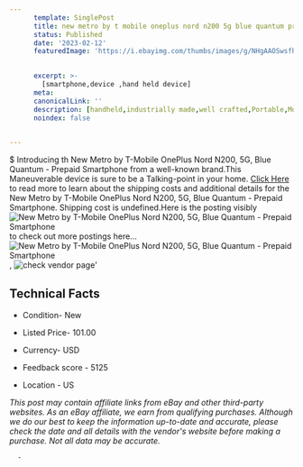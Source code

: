 ```yaml
---
      template: SinglePost
      title: new metro by t mobile oneplus nord n200 5g blue quantum prepaid smartphone
      status: Published
      date: '2023-02-12'
      featuredImage: 'https://i.ebayimg.com/thumbs/images/g/NHgAAOSwsfhj5ZRU/s-l225.jpg'
       

      excerpt: >-
        [smartphone,device ,hand held device]
      meta:
      canonicalLink: ''
      description: [handheld,industrially made,well crafted,Portable,Mobile,Compact,Convenient,Lightweight,Maneuverable,Man-portable,Miniature,Carriable,Hand-held,Light,Holdable,Transportable,Mobile device,Pocket-sized,On-the-go,Wireless,Cordless,Compact size,Convenient size, smartphone,device ,hand held device]
      noindex: false
      

---
```

$
      Introducing th New Metro by T-Mobile OnePlus Nord N200, 5G, Blue Quantum - Prepaid Smartphone from a well-known brand.This Maneuverable device  is sure to be a Talking-point in your home. [Click Here](https://www.ebay.com/itm/374505469405?hash=item573243f5dd%3Ag%3ANHgAAOSwsfhj5ZRU&mkevt=1&mkcid=1&mkrid=711-53200-19255-0&campid=%253CePNCampaignId%253E&customid=%253CreferenceId%253E&toolid=10049) to read more to learn about the shipping costs and additional details for the New Metro by T-Mobile OnePlus Nord N200, 5G, Blue Quantum - Prepaid Smartphone. Shipping cost is undefined.Here is the posting visibly ![New Metro by T-Mobile OnePlus Nord N200, 5G, Blue Quantum - Prepaid Smartphone](https://i.ebayimg.com/thumbs/images/g/NHgAAOSwsfhj5ZRU/s-l225.jpg) to check out more postings here... ![New Metro by T-Mobile OnePlus Nord N200, 5G, Blue Quantum - Prepaid Smartphone](https://i.ebayimg.com/images/g/NHgAAOSwsfhj5ZRU/s-l500.jpg), ![check vendor page]()'

      

 ## Technical Facts 



     
      

 - Condition- New 


      

 - Listed Price- 101.00 


      

 - Currency- USD 


      

 - Feedback score - 5125 


      

 - Location - US 


      
      

 *_This post may contain affiliate links from eBay and other third-party websites. As an eBay affiliate, we earn from qualifying purchases. Although we do our best to keep the information up-to-date and accurate, please check the date and all details with the vendor's website before making a purchase. Not all data may be accurate._*




      -
